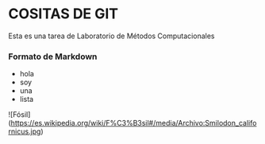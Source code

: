 # COSITAS DE GIT
Esta es una tarea de Laboratorio de Métodos Computacionales

### Formato de Markdown

* hola
* soy
* una 
* lista

![Fósil] (https://es.wikipedia.org/wiki/F%C3%B3sil#/media/Archivo:Smilodon_californicus.jpg)
